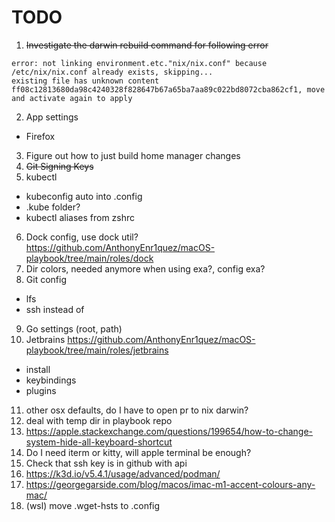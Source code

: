 # TODO

1. ~~Investigate the darwin rebuild command for following error~~
```
error: not linking environment.etc."nix/nix.conf" because /etc/nix/nix.conf already exists, skipping...
existing file has unknown content ff08c12813680da98c4240328f828647b67a65ba7aa89c022bd8072cba862cf1, move and activate again to apply
```
2. App settings
  - Firefox

3. Figure out how to just build home manager changes
4. ~~Git Signing Keys~~
5. kubectl
  - kubeconfig auto into .config
  - .kube folder?
  - kubectl aliases from zshrc

6. Dock config, use dock util? https://github.com/AnthonyEnr1quez/macOS-playbook/tree/main/roles/dock
7. Dir colors, needed anymore when using exa?, config exa?
8. Git config
  - lfs
  - ssh instead of
9. Go settings (root, path)
10. Jetbrains https://github.com/AnthonyEnr1quez/macOS-playbook/tree/main/roles/jetbrains
  - install
  - keybindings
  - plugins
  
11. other osx defaults, do I have to open pr to nix darwin?
12. deal with temp dir in playbook repo
13. https://apple.stackexchange.com/questions/199654/how-to-change-system-hide-all-keyboard-shortcut
14. Do I need iterm or kitty, will apple terminal be enough?
15. Check that ssh key is in github with api
16. https://k3d.io/v5.4.1/usage/advanced/podman/
17. https://georgegarside.com/blog/macos/imac-m1-accent-colours-any-mac/
18. (wsl) move .wget-hsts to .config
